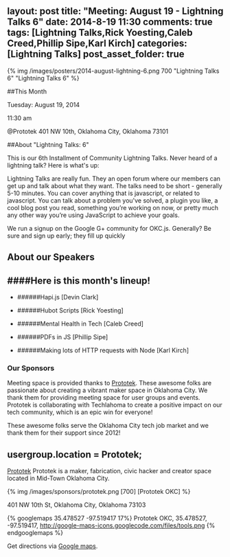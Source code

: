 layout: post
title: "Meeting: August 19 - Lightning Talks 6"
date: 2014-8-19 11:30
comments: true
tags: [Lightning Talks,Rick Yoesting,Caleb Creed,Phillip Sipe,Karl Kirch]
categories: [Lightning Talks]
post_asset_folder: true
---

{% img  /images/posters/2014-august-lightning-6.png 700 "Lightning Talks 6" "Lightning Talks 6" %}

##This Month

Tuesday: August 19, 2014

11:30 am

@Prototek
401 NW 10th,
Oklahoma City, Oklahoma
73101


##About "Lightning Talks: 6"

This is our 6th Installment of Community Lightning Talks. Never heard of a lightning talk? Here is what's up:

Lightning Talks are really fun. They an open forum where our members can get up and talk about what they want. The talks need to be short - generally 5-10 minutes. You can cover anything that is javascript, or related to javascript. You can talk about a problem you've solved, a plugin you like, a cool blog post you read, something you’re working on now, or pretty much any other way you’re using JavaScript to achieve your goals.

We run a signup on the Google G+ community for OKC.js.  Generally? Be sure and sign up early; they fill up quickly

<!-- more -->

## About our Speakers

####Here is this month's lineup!
----------------------------------------------------------
- ######Hapi.js [Devin Clark]

- ######Hubot Scripts [Rick Yoesting]

- ######Mental Health in Tech [Caleb Creed]

- ######PDFs in JS [Phillip Sipe] 

- ######Making lots of HTTP requests with Node [Karl Kirch]

### Our Sponsors
Meeting space is provided thanks to [Prototek](http://www.prototekokc.com). These awesome folks are passionate about creating a vibrant maker space in Oklahoma City. We thank them for providing meeting space for user groups and events. Prototek is collaborating with Techlahoma to create a positive impact on our tech community, which is an epic win for everyone!

These awesome folks serve the Oklahoma City tech job market and we thank them for their support since 2012!

## usergroup.location = Prototek;

[Prototek](http://prototekokc.com/) Prototek is a maker, fabrication, civic hacker and creator space located in Mid-Town Oklahoma City.

{% img  /images/sponsors/prototek.png [700] [Prototek OKC] %}

401 NW 10th St, Oklahoma City, Oklahoma 73103

{% googlemaps 35.478527 -97.519417 17%}
  Prototek OKC, 35.478527, -97.519417, http://google-maps-icons.googlecode.com/files/tools.png
{% endgooglemaps %}

Get directions via [Google maps](https://www.google.com/maps/place/401+NW+10th+St/@35.478527,-97.519417,17z/data=!3m1!4b1!4m2!3m1!1s0x87b21733fd30d655:0xce3a1cd9b95c8415).